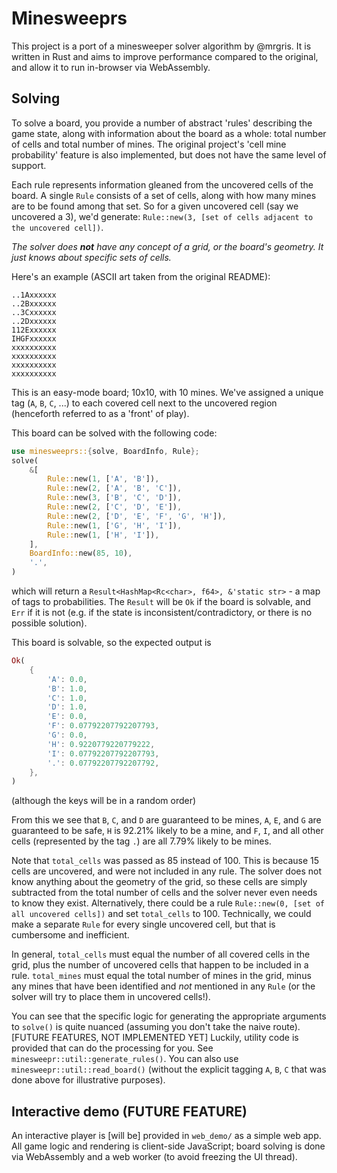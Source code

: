 # Minesweeprs

This project is a port of a minesweeper solver algorithm by @mrgris. It is written in Rust and aims to improve performance compared to the original, and allow it to run in-browser via WebAssembly.

## Solving

To solve a board, you provide a number of abstract 'rules' describing the game state, along with information about the board as a whole: total number of cells and total number of mines. The original project's 'cell mine probability' feature is also implemented, but does not have the same level of support.

Each rule represents information gleaned from the uncovered cells of the board. A single `Rule` consists of a set of cells, along with how many mines are to be found among that set. So for a given uncovered cell (say we uncovered a 3), we'd generate: `Rule::new(3, [set of cells adjacent to the uncovered cell])`.

*The solver does **not** have any concept of a grid, or the board's geometry. It just knows about specific sets of cells.*

Here's an example (ASCII art taken from the original README):

```
..1Axxxxxx
..2Bxxxxxx
..3Cxxxxxx
..2Dxxxxxx
112Exxxxxx
IHGFxxxxxx
xxxxxxxxxx
xxxxxxxxxx
xxxxxxxxxx
xxxxxxxxxx
```

This is an easy-mode board; 10x10, with 10 mines. We've assigned a unique tag (`A`, `B`, `C`, ...) to each covered cell next to the uncovered region (henceforth referred to as a 'front' of play).

This board can be solved with the following code:

```rust
use minesweeprs::{solve, BoardInfo, Rule};
solve(
    &[
        Rule::new(1, ['A', 'B']),
        Rule::new(2, ['A', 'B', 'C']),
        Rule::new(3, ['B', 'C', 'D']),
        Rule::new(2, ['C', 'D', 'E']),
        Rule::new(2, ['D', 'E', 'F', 'G', 'H']),
        Rule::new(1, ['G', 'H', 'I']),
        Rule::new(1, ['H', 'I']),
    ],
    BoardInfo::new(85, 10),
    '.',
)
```

which will return a `Result<HashMap<Rc<char>, f64>, &'static str>` - a map of tags to probabilities. The `Result` will be `Ok` if the board is solvable, and `Err` if it is not (e.g. if the state is inconsistent/contradictory, or there is no possible solution).

This board is solvable, so the expected output is

```rust
Ok(
    {
        'A': 0.0,
        'B': 1.0,
        'C': 1.0,
        'D': 1.0,
        'E': 0.0,
        'F': 0.07792207792207793,
        'G': 0.0,
        'H': 0.9220779220779222,
        'I': 0.07792207792207793,
        '.': 0.07792207792207792,
    },
)
```

(although the keys will be in a random order)

From this we see that `B`, `C`, and `D` are guaranteed to be mines, `A`, `E`, and `G` are guaranteed to be safe, `H` is 92.21% likely to be a mine, and `F`, `I`, and all other cells (represented by the tag `.`) are all 7.79% likely to be mines.

Note that `total_cells` was passed as 85 instead of 100. This is because 15 cells are uncovered, and were not included in any rule. The solver does not know anything about the geometry of the grid, so these cells are simply subtracted from the total number of cells and the solver never even needs to know they exist. Alternatively, there could be a rule `Rule::new(0, [set of all uncovered cells])` and set `total_cells` to 100. Technically, we could make a separate `Rule` for every single uncovered cell, but that is cumbersome and inefficient.

In general, `total_cells` must equal the number of all covered cells in the grid, plus the number of uncovered cells that happen to be included in a rule. `total_mines` must equal the total number of mines in the grid, minus any mines that have been identified and *not* mentioned in any `Rule` (or the solver will try to place them in uncovered cells!).

You can see that the specific logic for generating the appropriate arguments to `solve()` is quite nuanced (assuming you don't take the naive route). [FUTURE FEATURES, NOT IMPLEMENTED YET] Luckily, utility code is provided that can do the processing for you. See `minesweepr::util::generate_rules()`. You can also use `minesweepr::util::read_board()` (without the explicit tagging `A`, `B`, `C` that was done above for illustrative purposes).

## Interactive demo (FUTURE FEATURE)

An interactive player is [will be] provided in `web_demo/` as a simple web app. All game logic and rendering is client-side JavaScript; board solving is done via WebAssembly and a web worker (to avoid freezing the UI thread).
